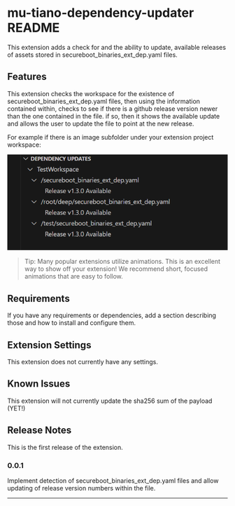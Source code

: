 # mu-tiano-dependency-updater README

This extension adds a check for and the ability to update, available releases of assets stored in secureboot_binaries_ext_dep.yaml files. 

## Features

This extension checks the workspace for the existence of secureboot_binaries_ext_dep.yaml files, then using the information contained within, checks to see if there is a github release version newer than the one contained in the file. if so, then it shows the available update and allows the user to update the file to point at the new release. 

For example if there is an image subfolder under your extension project workspace:

![Available Updates Window](media/screenshots/available-updates.png)

> Tip: Many popular extensions utilize animations. This is an excellent way to show off your extension! We recommend short, focused animations that are easy to follow.

## Requirements

If you have any requirements or dependencies, add a section describing those and how to install and configure them.

## Extension Settings

This extension does not currently have any settings.

## Known Issues

This extension will not currently update the sha256 sum of the payload (YET!)

## Release Notes

This is the first release of the extension.

### 0.0.1

Implement detection of secureboot_binaries_ext_dep.yaml files and allow updating of release version numbers within the file.

---
